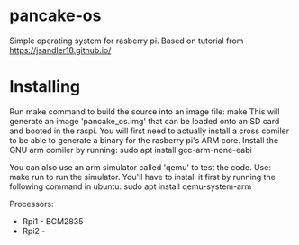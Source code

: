# pancake-os #
Simple operating system for rasberry pi. Based on tutorial from https://jsandler18.github.io/


# Installing #
Run make command to build the source into an image file:
    make
This will generate an image 'pancake_os.img' that can be loaded onto an SD card and booted in the raspi. You will first need to actually install a cross comiler to be able to generate a binary for the rasberry pi's ARM core. Install the GNU arm comiler by running:
    sudo apt install gcc-arm-none-eabi

You can also use an arm simulator called 'qemu' to test the code. Use:
    make run
to run the simulator. You'll have to install it first by running the following command in ubuntu:
    sudo apt install qemu-system-arm


Processors:
* Rpi1 - BCM2835
* Rpi2 - 
